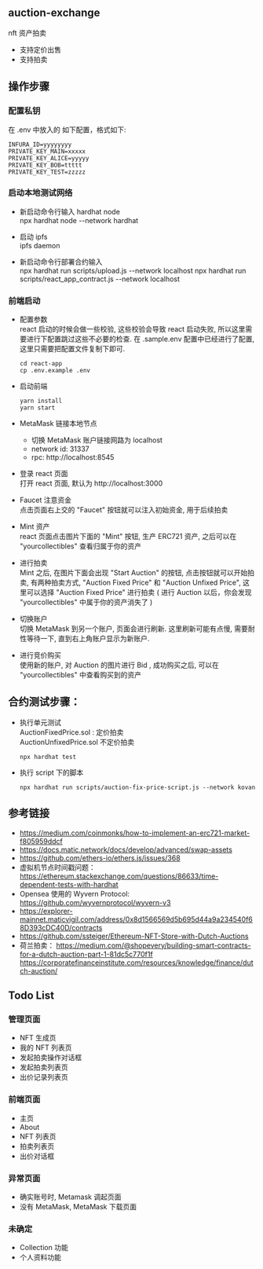 ## auction-exchange

nft 资产拍卖

- 支持定价出售
- 支持拍卖

## 操作步骤

### 配置私钥

在 .env 中放入的 如下配置，格式如下:

```
INFURA_ID=yyyyyyyy
PRIVATE_KEY_MAIN=xxxxx
PRIVATE_KEY_ALICE=yyyyy
PRIVATE_KEY_BOB=ttttt
PRIVATE_KEY_TEST=zzzzz
```

### 启动本地测试网络

- 新启动命令行输入 hardhat node  
  npx hardhat node --network hardhat

- 启动 ipfs  
  ipfs daemon

- 新启动命令行部署合约输入  
  npx hardhat run scripts/upload.js --network localhost
  npx hardhat run scripts/react_app_contract.js --network localhost

### 前端启动

- 配置参数  
  react 启动的时候会做一些校验, 这些校验会导致 react 启动失败, 所以这里需要进行下配置跳过这些不必要的检查.
  在 .sample.env 配置中已经进行了配置, 这里只需要把配置文件复制下即可.

  ```
  cd react-app
  cp .env.example .env
  ```

- 启动前端

  ```
  yarn install
  yarn start
  ```

- MetaMask 链接本地节点

  - 切换 MetaMask 账户链接网路为 localhost
  - network id: 31337
  - rpc: http://localhost:8545

- 登录 react 页面  
  打开 react 页面, 默认为 http://localhost:3000

- Faucet 注意资金  
  点击页面右上交的 "Faucet" 按钮就可以注入初始资金, 用于后续拍卖

- Mint 资产  
  react 页面点击图片下面的 "Mint" 按钮, 生产 ERC721 资产, 之后可以在 "yourcollectibles" 查看归属于你的资产

- 进行拍卖  
  Mint 之后, 在图片下面会出现 "Start Auction" 的按钮, 点击按钮就可以开始拍卖, 有两种拍卖方式, "Auction Fixed Price" 和 "Auction Unfixed Price", 这里可以选择 "Auction Fixed Price" 进行拍卖 ( 进行 Auction 以后，你会发现 "yourcollectibles" 中属于你的资产消失了 )

- 切换账户  
  切换 MetaMask 到另一个账户, 页面会进行刷新. 这里刷新可能有点慢, 需要耐性等待一下, 直到右上角账户显示为新账户.

- 进行竞价购买  
  使用新的账户, 对 Auction 的图片进行 Bid , 成功购买之后, 可以在 "yourcollectibles" 中查看购买到的资产

## 合约测试步骤：

- 执行单元测试  
  AuctionFixedPrice.sol : 定价拍卖  
  AuctionUnfixedPrice.sol 不定价拍卖

  ```
  npx hardhat test
  ```

- 执行 script 下的脚本

  ```
  npx hardhat run scripts/auction-fix-price-script.js --network kovan
  ```

## 参考链接

- https://medium.com/coinmonks/how-to-implement-an-erc721-market-f805959ddcf
- https://docs.matic.network/docs/develop/advanced/swap-assets
- https://github.com/ethers-io/ethers.js/issues/368
- 虚拟机节点时间戳问题：https://ethereum.stackexchange.com/questions/86633/time-dependent-tests-with-hardhat
- Opensea 使用的 Wyvern Protocol: https://github.com/wyvernprotocol/wyvern-v3
- https://explorer-mainnet.maticvigil.com/address/0x8d1566569d5b695d44a9a234540f68D393cDC40D/contracts
- https://github.com/ssteiger/Ethereum-NFT-Store-with-Dutch-Auctions
- 荷兰拍卖：
  https://medium.com/@shopevery/building-smart-contracts-for-a-dutch-auction-part-1-81dc5c770f1f
  https://corporatefinanceinstitute.com/resources/knowledge/finance/dutch-auction/

## Todo List

### 管理页面

- NFT 生成页
- 我的 NFT 列表页
- 发起拍卖操作对话框
- 发起拍卖列表页
- 出价记录列表页

### 前端页面

- 主页
- About
- NFT 列表页
- 拍卖列表页
- 出价对话框

### 异常页面

- 确实账号时, Metamask 调起页面
- 没有 MetaMask, MetaMask 下载页面

### 未确定

- Collection 功能
- 个人资料功能
